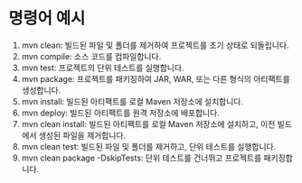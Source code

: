 # 명령어 예시
1. mvn clean: 빌드된 파일 및 폴더를 제거하여 프로젝트를 초기 상태로 되돌립니다.
1. mvn compile: 소스 코드를 컴파일합니다.
1. mvn test: 프로젝트의 단위 테스트를 실행합니다.
1. mvn package: 프로젝트를 패키징하여 JAR, WAR, 또는 다른 형식의 아티팩트를 생성합니다.
1. mvn install: 빌드된 아티팩트를 로컬 Maven 저장소에 설치합니다.
1. mvn deploy: 빌드된 아티팩트를 원격 저장소에 배포합니다.
1. mvn clean install: 빌드된 아티팩트를 로컬 Maven 저장소에 설치하고, 이전 빌드에서 생성된 파일을 제거합니다.
1. mvn clean test: 빌드된 파일 및 폴더를 제거하고, 단위 테스트를 실행합니다.
1. mvn clean package -DskipTests: 단위 테스트를 건너뛰고 프로젝트를 패키징합니다.
